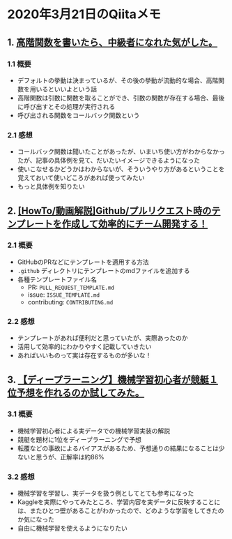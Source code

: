 # 2020年3月21日のQiitaメモ

## 1. [高階関数を書いたら、中級者になれた気がした。](https://qiita.com/Yametaro/items/fe863978994861f36611#%E3%81%BE%E3%81%9F%E3%81%BE%E3%81%9F%E3%81%BE%E3%81%9F%E5%AE%8C%E6%88%90)

### 1.1 概要

- デフォルトの挙動は決まっているが、その後の挙動が流動的な場合、高階関数を用いるといいよという話
- 高階関数は引数に関数を取ることができ、引数の関数が存在する場合、最後に呼び出すとその処理が実行される
- 呼び出される関数をコールバック関数という

### 2.1 感想

- コールバック関数は聞いたことがあったが、いまいち使い方がわからなかったが、記事の具体例を見て、だいたいイメージできるようになった
- 使いこなせるかどうかはわからないが、そういうやり方があるということを覚えておいて使いどころがあれば使ってみたい
- もっと具体例を知りたい

## 2. [[HowTo/動画解説]Github/プルリクエスト時のテンプレートを作成して効率的にチーム開発する！](https://qiita.com/Tatsu88/items/6532de26c482f9d331d2)

### 2.1 概要

- GitHubのPRなどにテンプレートを適用する方法
- `.github` ディレクトリにテンプレートのmdファイルを追加する
- 各種テンプレートファイル名
  - PR: `PULL_REQUEST_TEMPLATE.md`
  - issue: `ISSUE_TEMPLATE.md`
  - contributing: `CONTRIBUTING.md`

### 2.2 感想

- テンプレートがあれば便利だと思っていたが、実際あったのか
- 活用して効率的にわかりやすく記載していきたい
- あればいいものって実は存在するものが多いな！

## 3. [【ディープラーニング】機械学習初心者が競艇１位予想を作れるのか試してみた。](https://qiita.com/gorilland/items/c203fee4362e8dea0037)

### 3.1 概要

- 機械学習初心者による実データでの機械学習実装の解説
- 競艇を題材に1位をディープラーニングで予想
- 転覆などの事故によるバイアスがあるため、予想通りの結果になることは少ないと思うが、正解率は約86%

### 3.2 感想

- 機械学習を学習し、実データを扱う例としてとても参考になった
- Kaggleを実際にやってみたところ、学習内容を実データに反映することには、またひとつ壁があることがわかったので、どのような学習をしてきたのか気になった
- 自由に機械学習を使えるようになりたい

